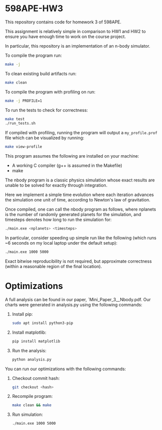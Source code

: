 # 598APE-HW3

This repository contains code for homework 3 of 598APE.

This assignment is relatively simple in comparison to HW1 and HW2 to ensure you have enough time to work on the course project.

In particular, this repository is an implementation of an n-body simulator.

To compile the program run:
```bash
make -j
```

To clean existing build artifacts run:
```bash
make clean
```

To compile the program with profiling on run:
```bash
make -j PROFILE=1
```

To run the tests to check for correctness:
```bash
make test
./run_tests.sh
```

If compiled with profiling, running the program will output a `my_profile.prof` file which can be visualized by running:
```bash
make view-profile
```


This program assumes the following are installed on your machine:
* A working C compiler (g++ is assumed in the Makefile)
* make

The nbody program is a classic physics simulation whose exact results are unable to be solved for exactly through integration.

Here we implement a simple time evolution where each iteration advances the simulation one unit of time, according to Newton's law of gravitation.

Once compiled, one can call the nbody program as follows, where nplanets is the number of randomly generated planets for the simulation, and timesteps denotes how long to run the simulation for:
```bash
./main.exe <nplanets> <timesteps>
```

In particular, consider speeding up simple run like the following (which runs ~6 seconds on my local laptop under the default setup):
```bash
./main.exe 1000 5000
```

Exact bitwise reproducibility is not required, but approximate correctness (within a reasonable region of the final location).

# Optimizations
A full analysis can be found in our paper, `Mini_Paper_3__Nbody.pdf. Our charts were generated in analysis.py using the following commands:
1. Install pip:
   ```bash
   sudo apt install python3-pip
   ```
2. Install matplotlib:
    ```bash
    pip install matplotlib
    ```
3. Run the analysis:
    ```bash
    python analysis.py
    ```

You can run our optimizations with the following commands:
1. Checkout commit hash:
   ```bash
   git checkout <hash>
   ```
2. Recompile program:
    ```bash
    make clean && make
    ```
3. Run simulation:
    ```bash
    ./main.exe 1000 5000
    ```